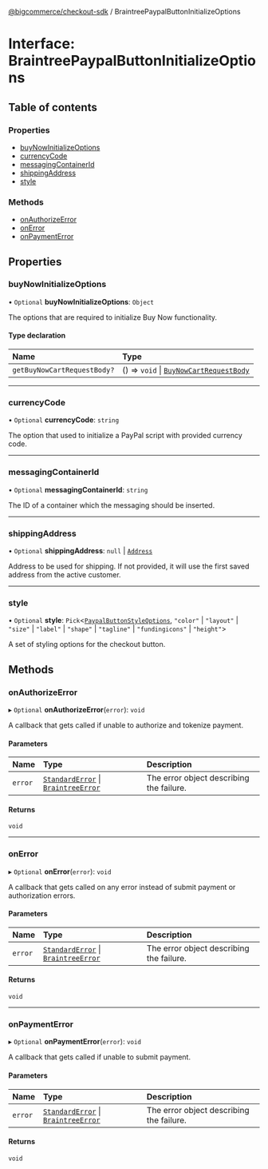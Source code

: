 [@bigcommerce/checkout-sdk](../README.md) / BraintreePaypalButtonInitializeOptions

# Interface: BraintreePaypalButtonInitializeOptions

## Table of contents

### Properties

- [buyNowInitializeOptions](BraintreePaypalButtonInitializeOptions.md#buynowinitializeoptions)
- [currencyCode](BraintreePaypalButtonInitializeOptions.md#currencycode)
- [messagingContainerId](BraintreePaypalButtonInitializeOptions.md#messagingcontainerid)
- [shippingAddress](BraintreePaypalButtonInitializeOptions.md#shippingaddress)
- [style](BraintreePaypalButtonInitializeOptions.md#style)

### Methods

- [onAuthorizeError](BraintreePaypalButtonInitializeOptions.md#onauthorizeerror)
- [onError](BraintreePaypalButtonInitializeOptions.md#onerror)
- [onPaymentError](BraintreePaypalButtonInitializeOptions.md#onpaymenterror)

## Properties

### buyNowInitializeOptions

• `Optional` **buyNowInitializeOptions**: `Object`

The options that are required to initialize Buy Now functionality.

#### Type declaration

| Name | Type |
| :------ | :------ |
| `getBuyNowCartRequestBody?` | () => `void` \| [`BuyNowCartRequestBody`](BuyNowCartRequestBody.md) |

___

### currencyCode

• `Optional` **currencyCode**: `string`

The option that used to initialize a PayPal script with provided currency code.

___

### messagingContainerId

• `Optional` **messagingContainerId**: `string`

The ID of a container which the messaging should be inserted.

___

### shippingAddress

• `Optional` **shippingAddress**: ``null`` \| [`Address`](Address.md)

Address to be used for shipping.
If not provided, it will use the first saved address from the active customer.

___

### style

• `Optional` **style**: `Pick`<[`PaypalButtonStyleOptions`](PaypalButtonStyleOptions.md), ``"color"`` \| ``"layout"`` \| ``"size"`` \| ``"label"`` \| ``"shape"`` \| ``"tagline"`` \| ``"fundingicons"`` \| ``"height"``\>

A set of styling options for the checkout button.

## Methods

### onAuthorizeError

▸ `Optional` **onAuthorizeError**(`error`): `void`

A callback that gets called if unable to authorize and tokenize payment.

#### Parameters

| Name | Type | Description |
| :------ | :------ | :------ |
| `error` | [`StandardError`](../classes/StandardError.md) \| [`BraintreeError`](BraintreeError.md) | The error object describing the failure. |

#### Returns

`void`

___

### onError

▸ `Optional` **onError**(`error`): `void`

A callback that gets called on any error instead of submit payment or authorization errors.

#### Parameters

| Name | Type | Description |
| :------ | :------ | :------ |
| `error` | [`StandardError`](../classes/StandardError.md) \| [`BraintreeError`](BraintreeError.md) | The error object describing the failure. |

#### Returns

`void`

___

### onPaymentError

▸ `Optional` **onPaymentError**(`error`): `void`

A callback that gets called if unable to submit payment.

#### Parameters

| Name | Type | Description |
| :------ | :------ | :------ |
| `error` | [`StandardError`](../classes/StandardError.md) \| [`BraintreeError`](BraintreeError.md) | The error object describing the failure. |

#### Returns

`void`
